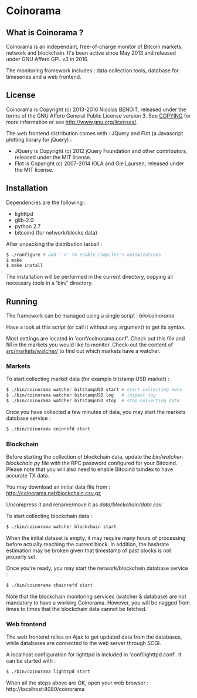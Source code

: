 Coinorama
=========

What is Coinorama ?
-------------------
Coinorama is an independant, free-of-charge monitor of Bitcoin markets, network and blockchain.
It's been active since May 2013 and released under GNU Affero GPL v3 in 2016.

The monitoring framework includes : data collection tools, database for timeseries and a web frontend.


License
-------

Coinorama is Copyright (c) 2013-2016 Nicolas BENOIT, released under the terms of the GNU Affero General Public License version 3.
See [COPYING](COPYING) for more information or see http://www.gnu.org/licenses/.

The web frontend distribution comes with : JQuery and Flot (a Javascript plotting library for jQuery) :
 * JQuery is Copyright (c) 2012 jQuery Foundation and other contributors, released under the MIT license.
 * Flot is Copyright (c) 2007-2014 IOLA and Ole Laursen, released under the MIT license.


Installation
------------

Dependencies are the following :
 * lighttpd
 * glib-2.0
 * python 2.7
 * bitcoind (for network/blocks data)

After unpacking the distribution tarball :
```sh
$ ./configure # add '-o' to enable compiler's optimizations
$ make
$ make install
```
The installation will be performed in the current directory, copying all necessary tools in a 'bin/' directory.


Running
-------

The framework can be managed using a single script : *bin/coinorama*

Have a look at this script (or call it without any argument) to get its syntax.

Most settings are located in 'conf/coinorama.conf'.
Check out this file and fill in the markets you would like to monitor.
Check-out the content of [src/markets/watcher/](src/markets/watcher/) to find out which markets have a watcher.

### Markets
To start collecting market data (for example bitstamp USD market) :
```sh
$ ./bin/coinorama watcher bitstampUSD start # start collecting data
$ ./bin/coinorama watcher bitstampUSD log   # inspect log
$ ./bin/coinorama watcher bitstampUSD stop  # stop collecting data
```

Once you have collected a few minutes of data, you may start the markets database service :
```sh
$ ./bin/coinorama coinrefd start
```

### Blockchain
Before starting the collection of blockchain data, update the *bin/watcher-blockchain.py* file with the RPC password configured for your Bitcoind.
Please note that you will also need to enable Bitcoind txindex to have accurate TX data.

You may download an initial data file from : http://coinorama.net/blockchain.csv.gz

Uncompress it and rename/move it as *data/blockchain/data.csv*

To start collecting blockchain data :
```sh
$ ./bin/coinorama watcher blockchain start
```

When the initial dataset is empty, it may require many hours of processing before actually reaching the current block.
In addition, the hashrate estimation may be broken given that timestamp of past blocks is not properly set.

Once you're ready, you may start the network/blockchain database service :
```sh
$ ./bin/coinorama chainrefd start
```

Note that the blockchain monitoring services (watcher & database) are not mandatory to have a working Coinorama.
However, you will be nagged from times to times that the blockchain data cannot be fetched.

### Web frontend
The web frontend relies on Ajax to get updated data from the databases, while databases are connected to the web server through SCGI.

A localhost configuration for lighttpd is included in 'conf/lighttpd.conf'. It can be started with :
```sh
$ ./bin/coinorama lighttpd start
```

When all the steps above are OK, open your web browser : http://localhost:8080/coinorama
